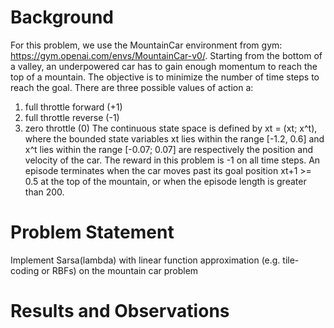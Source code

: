 # Background

For this problem, we use the MountainCar environment from gym: https://gym.openai.com/envs/MountainCar-v0/. Starting from the bottom of a valley, an underpowered car has to gain enough momentum to reach the top of a
mountain. The objective is to minimize the number of time steps to reach the goal. There are three possible values of action a:
1. full throttle forward (+1)
2. full throttle reverse (-1)
3. zero throttle (0)
The continuous state space is defined by xt = (xt; x^t), where the bounded state variables xt lies within the range [-1.2, 0.6] and x^t lies within the range [-0.07; 0.07] are 
respectively the position and velocity of the car. The reward in this problem is -1 on all time steps. An episode terminates when the car moves past its goal position xt+1 >= 0.5 at the top of the mountain, or when the
episode length is greater than 200.

# Problem Statement
Implement Sarsa(lambda) with linear function approximation (e.g. tile-coding or RBFs) on the mountain car problem

# Results and Observations

